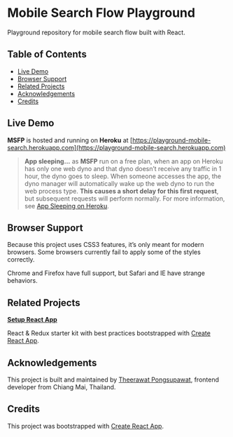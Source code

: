 # Mobile Search Flow Playground

Playground repository for mobile search flow built with React.

## Table of Contents

- [Live Demo](#live-demo)
- [Browser Support](#browser-support)
- [Related Projects](#related-projects)
- [Acknowledgements](#acknowledgements)
- [Credits](#credits)

## Live Demo

**MSFP** is hosted and running on **Heroku** at [https://playground-mobile-search.herokuapp.com](https://playground-mobile-search.herokuapp.com)

> **App sleeping...** as **MSFP** run on a free plan, when an app on Heroku has only one web dyno and that dyno doesn’t receive any traffic in 1 hour, the dyno goes to sleep. When someone accesses the app, the dyno manager will automatically wake up the web dyno to run the web process type. **This causes a short delay for this first request**, but subsequent requests will perform normally. For more information, see [App Sleeping on Heroku](https://blog.heroku.com/app_sleeping_on_heroku).

## Browser Support

Because this project uses CSS3 features, it’s only meant for modern browsers. Some browsers currently fail to apply some of the styles correctly.

Chrome and Firefox have full support, but Safari and IE have strange behaviors.

## Related Projects

**[Setup React App](https://github.com/rxseven/setup-react-app)**

React & Redux starter kit with best practices bootstrapped with [Create React App](https://github.com/facebookincubator/create-react-app).

## Acknowledgements

This project is built and maintained by [Theerawat Pongsupawat](http://www.rxseven.com), frontend developer from Chiang Mai, Thailand.

## Credits

This project was bootstrapped with [Create React App](https://github.com/facebookincubator/create-react-app).
